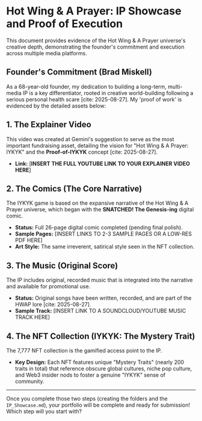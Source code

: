 # Hot Wing & A Prayer: IP Showcase and Proof of Execution

This document provides evidence of the Hot Wing & A Prayer universe's creative depth, demonstrating the founder's commitment and execution across multiple media platforms.

## Founder's Commitment (Brad Miskell)

As a 68-year-old founder, my dedication to building a long-term, multi-media IP is a key differentiator, rooted in creative world-building following a serious personal health scare [cite: 2025-08-27]. My 'proof of work' is evidenced by the detailed assets below:

## 1. The Explainer Video

This video was created at Gemini's suggestion to serve as the most important fundraising asset, detailing the vision for "Hot Wing & A Prayer: IYKYK" and the **Proof-of-IYKYK** concept [cite: 2025-08-27].

* **Link:** [**INSERT THE FULL YOUTUBE LINK TO YOUR EXPLAINER VIDEO HERE**]

## 2. The Comics (The Core Narrative)

The IYKYK game is based on the expansive narrative of the Hot Wing & A Prayer universe, which began with the **SNATCHED! The Genesis-ing** digital comic.

* **Status:** Full 26-page digital comic completed (pending final polish).
* **Sample Pages:** [INSERT LINKS TO 2-3 SAMPLE PAGES OR A LOW-RES PDF HERE]
* **Art Style:** The same irreverent, satirical style seen in the NFT collection.

## 3. The Music (Original Score)

The IP includes original, recorded music that is integrated into the narrative and available for promotional use.

* **Status:** Original songs have been written, recorded, and are part of the HWAP lore [cite: 2025-08-27].
* **Sample Track:** [INSERT LINK TO A SOUNDCLOUD/YOUTUBE MUSIC TRACK HERE]

## 4. The NFT Collection (IYKYK: The Mystery Trait)

The 7,777 NFT collection is the gamified access point to the IP.

* **Key Design:** Each NFT features unique "Mystery Traits" (nearly 200 traits in total) that reference obscure global cultures, niche pop culture, and Web3 insider nods to foster a genuine "IYKYK" sense of community.

---

Once you complete those two steps (creating the folders and the `IP_Showcase.md`), your portfolio will be complete and ready for submission! Which step will you start with?
